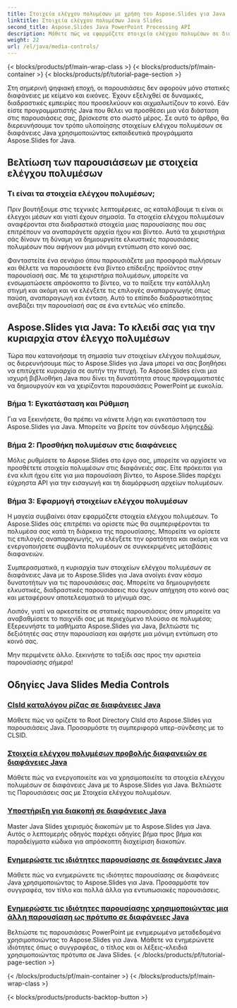 ```yaml
---
title: Στοιχεία ελέγχου πολυμέσων με χρήση του Aspose.Slides για Java
linktitle: Στοιχεία ελέγχου πολυμέσων Java Slides
second_title: Aspose.Slides Java PowerPoint Processing API
description: Μάθετε πώς να εφαρμόζετε στοιχεία ελέγχου πολυμέσων σε διαφάνειες Java χρησιμοποιώντας εκπαιδευτικά προγράμματα Aspose.Slides for Java. Βελτιώστε τις παρουσιάσεις σας με ήχο και βίντεο απρόσκοπτα.
weight: 22
url: /el/java/media-controls/
---
```


{< blocks/products/pf/main-wrap-class >}
{< blocks/products/pf/main-container >}
{< blocks/products/pf/tutorial-page-section >}


Στη σημερινή ψηφιακή εποχή, οι παρουσιάσεις δεν αφορούν μόνο στατικές διαφάνειες με κείμενο και εικόνες. Έχουν εξελιχθεί σε δυναμικές, διαδραστικές εμπειρίες που προσελκύουν και αιχμαλωτίζουν το κοινό. Εάν είστε προγραμματιστής Java που θέλει να προσθέσει μια νέα διάσταση στις παρουσιάσεις σας, βρίσκεστε στο σωστό μέρος. Σε αυτό το άρθρο, θα διερευνήσουμε τον τρόπο υλοποίησης στοιχείων ελέγχου πολυμέσων σε διαφάνειες Java χρησιμοποιώντας εκπαιδευτικά προγράμματα Aspose.Slides for Java.

## Βελτίωση των παρουσιάσεων με στοιχεία ελέγχου πολυμέσων

### Τι είναι τα στοιχεία ελέγχου πολυμέσων;

Πριν βουτήξουμε στις τεχνικές λεπτομέρειες, ας καταλάβουμε τι είναι οι έλεγχοι μέσων και γιατί έχουν σημασία. Τα στοιχεία ελέγχου πολυμέσων αναφέρονται στα διαδραστικά στοιχεία μιας παρουσίασης που σας επιτρέπουν να αναπαράγετε αρχεία ήχου και βίντεο. Αυτά τα χειριστήρια σάς δίνουν τη δύναμη να δημιουργείτε ελκυστικές παρουσιάσεις πολυμέσων που αφήνουν μια μόνιμη εντύπωση στο κοινό σας.

Φανταστείτε ένα σενάριο όπου παρουσιάζετε μια προσφορά πωλήσεων και θέλετε να παρουσιάσετε ένα βίντεο επίδειξης προϊόντος στην παρουσίασή σας. Με τα χειριστήρια πολυμέσων, μπορείτε να ενσωματώσετε απρόσκοπτα το βίντεο, να το παίξετε την κατάλληλη στιγμή και ακόμη και να ελέγξετε τις επιλογές αναπαραγωγής όπως παύση, αναπαραγωγή και ένταση. Αυτό το επίπεδο διαδραστικότητας ανεβάζει την παρουσίασή σας σε ένα εντελώς νέο επίπεδο.

## Aspose.Slides για Java: Το κλειδί σας για την κυριαρχία στον έλεγχο πολυμέσων

Τώρα που κατανοήσαμε τη σημασία των στοιχείων ελέγχου πολυμέσων, ας διερευνήσουμε πώς το Aspose.Slides για Java μπορεί να σας βοηθήσει να επιτύχετε κυριαρχία σε αυτήν την πτυχή. Το Aspose.Slides είναι μια ισχυρή βιβλιοθήκη Java που δίνει τη δυνατότητα στους προγραμματιστές να δημιουργούν και να χειρίζονται παρουσιάσεις PowerPoint με ευκολία.

### Βήμα 1: Εγκατάσταση και Ρύθμιση

 Για να ξεκινήσετε, θα πρέπει να κάνετε λήψη και εγκατάσταση του Aspose.Slides για Java. Μπορείτε να βρείτε τον σύνδεσμο λήψης[εδώ](https://releases.aspose.com/slides/java/).

### Βήμα 2: Προσθήκη πολυμέσων στις διαφάνειες

Μόλις ρυθμίσετε το Aspose.Slides στο έργο σας, μπορείτε να αρχίσετε να προσθέτετε στοιχεία πολυμέσων στις διαφάνειές σας. Είτε πρόκειται για ένα κλιπ ήχου είτε για μια παρουσίαση βίντεο, το Aspose.Slides παρέχει εύχρηστα API για την εισαγωγή και τη διαμόρφωση αρχείων πολυμέσων.

### Βήμα 3: Εφαρμογή στοιχείων ελέγχου πολυμέσων

Η μαγεία συμβαίνει όταν εφαρμόζετε στοιχεία ελέγχου πολυμέσων. Το Aspose.Slides σάς επιτρέπει να ορίσετε πώς θα συμπεριφέρονται τα πολυμέσα σας κατά τη διάρκεια της παρουσίασης. Μπορείτε να ορίσετε τις επιλογές αναπαραγωγής, να ελέγξετε την ορατότητα και ακόμη και να ενεργοποιήσετε συμβάντα πολυμέσων σε συγκεκριμένες μεταβάσεις διαφανειών.

Συμπερασματικά, η κυριαρχία των στοιχείων ελέγχου πολυμέσων σε διαφάνειες Java με το Aspose.Slides για Java ανοίγει έναν κόσμο δυνατοτήτων για τις παρουσιάσεις σας. Μπορείτε να δημιουργήσετε ελκυστικές, διαδραστικές παρουσιάσεις που έχουν απήχηση στο κοινό σας και μεταφέρουν αποτελεσματικά το μήνυμά σας.

Λοιπόν, γιατί να αρκεστείτε σε στατικές παρουσιάσεις όταν μπορείτε να αναβαθμίσετε το παιχνίδι σας με περιεχόμενο πλούσιο σε πολυμέσα; Εξερευνήστε τα μαθήματα Aspose.Slides για Java, βελτιώστε τις δεξιότητές σας στην παρουσίαση και αφήστε μια μόνιμη εντύπωση στο κοινό σας.

Μην περιμένετε άλλο. ξεκινήστε το ταξίδι σας προς την αριστεία παρουσίασης σήμερα!

## Οδηγίες Java Slides Media Controls
### [ClsId καταλόγου ρίζας σε διαφάνειες Java](./root-directory-clsid-in-java-slides/)
Μάθετε πώς να ορίζετε το Root Directory ClsId στο Aspose.Slides για παρουσιάσεις Java. Προσαρμόστε τη συμπεριφορά υπερ-σύνδεσης με το CLSID.
### [Στοιχεία ελέγχου πολυμέσων προβολής διαφανειών σε διαφάνειες Java](./slide-show-media-controls-in-java-slides/)
Μάθετε πώς να ενεργοποιείτε και να χρησιμοποιείτε τα στοιχεία ελέγχου πολυμέσων σε διαφάνειες Java με το Aspose.Slides για Java. Βελτιώστε τις Παρουσιάσεις σας με Στοιχεία ελέγχου πολυμέσων.
### [Υποστήριξη για διακοπή σε διαφάνειες Java](./support-for-interrupt-in-java-slides/)
Master Java Slides χειρισμός διακοπών με το Aspose.Slides για Java. Αυτός ο λεπτομερής οδηγός παρέχει οδηγίες βήμα προς βήμα και παραδείγματα κώδικα για απρόσκοπτη διαχείριση διακοπών.
### [Ενημερώστε τις ιδιότητες παρουσίασης σε διαφάνειες Java](./update-presentation-properties-in-java-slides/)
Μάθετε πώς να ενημερώνετε τις ιδιότητες παρουσίασης σε διαφάνειες Java χρησιμοποιώντας το Aspose.Slides για Java. Προσαρμόστε τον συγγραφέα, τον τίτλο και πολλά άλλα για εντυπωσιακές παρουσιάσεις.
### [Ενημερώστε τις ιδιότητες παρουσίασης χρησιμοποιώντας μια άλλη παρουσίαση ως πρότυπο σε διαφάνειες Java](./update-presentation-properties-using-another-presentation-as-a-template-in-java-slides/)
Βελτιώστε τις παρουσιάσεις PowerPoint με ενημερωμένα μεταδεδομένα χρησιμοποιώντας το Aspose.Slides για Java. Μάθετε να ενημερώνετε ιδιότητες όπως ο συγγραφέας, ο τίτλος και οι λέξεις-κλειδιά χρησιμοποιώντας πρότυπα σε Java Slides.
{< /blocks/products/pf/tutorial-page-section >}

{< /blocks/products/pf/main-container >}
{< /blocks/products/pf/main-wrap-class >}

{< blocks/products/products-backtop-button >}
